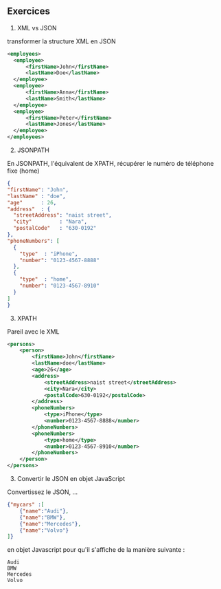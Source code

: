 ## Exercices

1. XML vs JSON

transformer la structure XML en JSON

```XML
<employees>
  <employee>
	  <firstName>John</firstName>
	  <lastName>Doe</lastName>
  </employee>
  <employee>
	  <firstName>Anna</firstName>
	  <lastName>Smith</lastName>
  </employee>
  <employee>
	  <firstName>Peter</firstName>
	  <lastName>Jones</lastName>
  </employee>
</employees>
```

2. JSONPATH

En JSONPATH, l'équivalent de XPATH, récupérer le numéro de téléphone fixe (home)

```JSON
{
"firstName": "John",
"lastName" : "doe",
"age"      : 26,
"address"  : {
  "streetAddress": "naist street",
  "city"         : "Nara",
  "postalCode"   : "630-0192"
},
"phoneNumbers": [
  {
    "type"  : "iPhone",
    "number": "0123-4567-8888"
  },
  {
    "type"  : "home",
    "number": "0123-4567-8910"
  }
]
}
```
3.  XPATH

Pareil avec le XML

```XML
<persons>
	<person>
		<firstName>John</firstName>
		<lastName>doe</lastName>
		<age>26</age>
		<address>
			<streetAddress>naist street</streetAddress>
			<city>Nara</city>
			<postalCode>630-0192</postalCode>
		</address>
		<phoneNumbers>
			<type>iPhone</type>
			<number>0123-4567-8888</number>
		</phoneNumbers>
		<phoneNumbers>
			<type>home</type>
			<number>0123-4567-8910</number>
		</phoneNumbers>
	</person>
</persons>
 ```

3. Convertir le JSON en objet JavaScript

Convertissez le JSON, ...
```JSON
{"mycars" :[
	{"name":"Audi"},
	{"name":"BMW"},
	{"name":"Mercedes"},
	{"name":"Volvo"}
]}
```
 en objet Javascript pour qu'il s'affiche de la manière suivante :
```
Audi
BMW
Mercedes
Volvo
 ```
